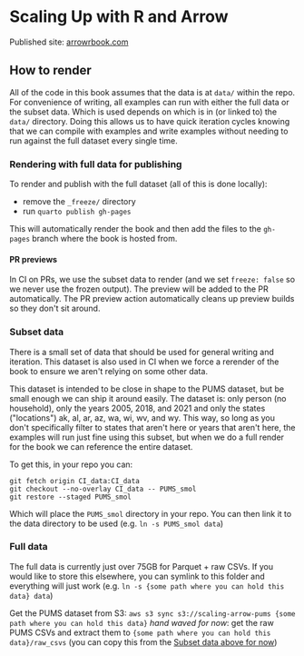 # Scaling Up with R and Arrow

Published site: [arrowrbook.com](https://arrowrbook.com)

## How to render

All of the code in this book assumes that the data is at `data/` within the repo. 
For convenience of writing, all examples can run with either the full data or the subset data. 
Which is used depends on which is in (or linked to) the `data/` directory.
Doing this allows us to have quick iteration cycles knowing that we can compile with examples and write examples without needing to run against the full dataset every single time.

### Rendering with full data for publishing

To render and publish with the full dataset (all of this is done locally): 

* remove the `_freeze/` directory 
* run `quarto publish gh-pages` 

This will automatically render the book and then add the files to the `gh-pages` branch where the book is hosted from.

#### PR previews

In CI on PRs, we use the subset data to render (and we set `freeze: false` so we never use the frozen output). The preview will be added to the PR automatically. The PR preview action automatically cleans up preview builds so they don't sit around.

### Subset data

There is a small set of data that should be used for general writing and iteration.
This dataset is also used in CI when we force a rerender of the book to ensure we aren't relying on some other data.

This dataset is intended to be close in shape to the PUMS dataset, but be small enough we can ship it around easily.
The dataset is: only person (no household), only the years 2005, 2018, and 2021 and only the states ("locations") ak, al, ar, az, wa, wi, wv, and wy.
This way, so long as you don't specifically filter to states that aren't here or years that aren't here, the examples will run just fine using this subset, but when we do a full render for the book we can reference the entire dataset.

To get this, in your repo you can:

```
git fetch origin CI_data:CI_data
git checkout --no-overlay CI_data -- PUMS_smol
git restore --staged PUMS_smol
```

Which will place the `PUMS_smol` directory in your repo. 
You can then link it to the data directory to be used (e.g. `ln -s PUMS_smol data`)

### Full data

The full data is currently just over 75GB for Parquet + raw CSVs.
If you would like to store this elsewhere, you can symlink to this folder and everything will just work (e.g. `ln -s {some path where you can hold this data} data`)

Get the PUMS dataset from S3: `aws s3 sync s3://scaling-arrow-pums {some path where you can hold this data}`
_hand waved for now_: get the raw PUMS CSVs and extract them to `{some path where you can hold this data}/raw_csvs` (you can copy this from the [Subset data above for now](https://github.com/thisisnic/scaling_up_with_r_and_arrow/tree/CI_data/PUMS_smol/raw_csvs/person))